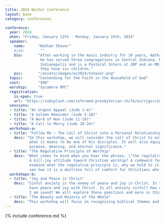 ```yaml
---
title: 2024 Winter Conference
layout: base
category: conferences

conference:
  year: 2024
  when: "Friday, January 12th - Monday, January 15th, 2024"
  speaker:
    name:      "Nathan Shaver"
    #job:       ""
    bio:       "After working in the music industry for 10 years, Nathan Shaver answered the call to pastoral ministry. \
                He has served three congregations in Central Indiana. Nathan currently teaches at Classical Studies of \
                Indianapolis and is a Pastoral Intern at 2RP and an MDiv student at RPTS. He is married to Rachelle and \
                they have six children."
    pic:       "/assets/images/wc2024/nshaver.png"
  topic:       "Contending for the Faith in the Household of God" 
  cost:        "$90"
  worship:     "Sycamore RPC"
  registration:
    is-open: true
    url: "https://subsplash.com/reformed-presbyterian-ch/lb/ev/+jgsrc2q/register"
  sessions:
  - title: "An Urgent Appeal (Jude 1-4)"
  - title: "A Solemn Reminder (Jude 5-10)"
  - title: "A Word of Woe (Jude 11-19)"
  - title: "A Call to Mercy (Jude 20-24)"
  workshops-a:
  - title: "Follow Me – The Call of Christ into a Personal Relationship with Him"  
    desc: "In this workshop, we will consider the call of Christ to enter into a personal relationship with Him and define \
           what it means to be one of His disciples. It will also equip you to be an ardent disciple who lives with daily \
           purpose, meaning, and eternal significance."  
  - title: "The Regulative Principle of Worship"
    desc: "What comes to mind when you hear the phrase, \"the regulative principle of worship\"? A theological straitjacket on our Christian liberty? \
           A kill-joy attitude toward Christian worship? A codeword for Reformed arrogance towards other worship practices? In this workshop, we will \
           examine what the regulative principle is, why we hold to it, and the joy and confidence it can bring us as we worship our Redeemer. We will \
           see how it is a doctrine full of comfort for Christians who desire to worship the Lord in \"spirit and truth\" (John 4:24)."
  workshops-b:
  - title: "Joy and Peace in Christ"
    desc: "Sinful anxiety is the enemy of peace and joy in Christ. In this workshop, we will explore Philippians 4:4-11 and consider what it means to \
           have peace and joy with Christ. Is all anxiety sinful? How can I know if I have peace with God when I don't feel like I do? How can I know \
           I am saved? We will explore these questions and more in this workshop."  
  - title: "The Beauty and Majesty of the Whole"
    desc: "This workshop will focus on recognizing biblical themes and the impact of their use and development throughout Scripture, leading us to stand in awe of its Author as we know and love Him more"
---
```

{% include conference.md %}
